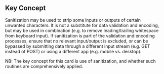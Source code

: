 ## Key Concept

Sanitization may be used to strip some inputs or outputs of certain unwanted characters. It is not a substitute for data validation and encoding, but may be used in combination (e.g. to remove leading/trailing whitespace from keyboard input). If sanitization is part of the validation and encoding processes, ensure that no relevant input/output is excluded, or can be bypassed by submitting data through a different input stream (e.g. GET instead of POST) or using a different app (e.g. mobile vs. desktop).

NB: The key concept for this card is use of sanitization, and whether such routines are comprehensively applied.
